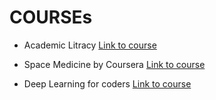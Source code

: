 # COURSEs

- Academic Litracy [Link to course](https://www.coursera.org/learn/academic-literacy)

- Space Medicine by Coursera [Link to course](https://www.coursera.org/learn/space-medicine-duke)

- Deep Learning for coders [Link to course](https://course.fast.ai/)





